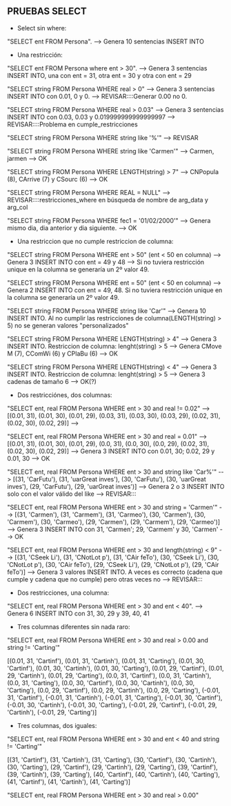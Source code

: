 ## PRUEBAS SELECT
- Select sin where:

"SELECT ent FROM Persona". --> Genera 10 sentencias INSERT INTO

- Una restricción:

"SELECT ent FROM Persona where ent > 30". --> Genera 3 sentencias INSERT INTO, una con ent = 31,
otra ent = 30 y otra con ent = 29

"SELECT string FROM Persona WHERE real > 0" --> Genera 3 sentencias INSERT INTO con 0.01, 0 y 0.
--> REVISAR::::Generar 0.00 no 0.

"SELECT string FROM Persona WHERE real > 0.03" --> Genera 3 sentencias INSERT INTO con 0.03, 0.03
y 0.019999999999999997 --> REVISAR::::Problema en cumple_restricciones

"SELECT string FROM Persona WHERE string like '%'" --> REVISAR

"SELECT string FROM Persona WHERE string like 'Carmen'" --> Carmen, jarmen --> OK

"SELECT string FROM Persona WHERE LENGTH(string) > 7"  --> CNPopula (8), CArrive (7) y CSourc (6) --> OK

"SELECT string FROM Persona WHERE REAL = NULL" --> REVISAR::::restricciones_where en búsqueda de
nombre de arg_data y arg_col

"SELECT string FROM Persona WHERE fec1 = '01/02/2000'"  --> Genera mismo dia, dia anterior y dia
siguiente. --> OK

- Una restriccion que no cumple restriccion de columna:

"SELECT string FROM Persona WHERE ent > 50" (ent < 50 en columna) --> Genera 3 INSERT INTO con 
ent = 49 y 48 --> Si no tuviera restricción unique en la columna se generaría un 2º valor 49.

"SELECT string FROM Persona WHERE ent = 50" (ent < 50 en columna) --> Genera 2 INSERT INTO con 
ent = 49, 48. Si no tuviera restricción unique en la columna se generaría un 2º valor 49.

"SELECT string FROM Persona WHERE string like 'Car'" --> Genera 10 INSERT INTO. Al no cumplir
las restricciones de columna(LENGTH(string) > 5) no se generan valores "personalizados"

"SELECT string FROM Persona WHERE LENGTH(string) > 4" --> Genera 3 INSERT INTO. Restriccion de 
columna: lenght(string) > 5 --> Genera CMove M (7), CComWi (6) y CPlaBu (6)  --> OK

"SELECT string FROM Persona WHERE LENGTH(string) < 4" --> Genera 3 INSERT INTO. Restriccion de 
columna: lenght(string) > 5 --> Genera 3 cadenas de tamaño 6  --> OK(?)


- Dos restricciónes, dos columnas:

"SELECT ent, real FROM Persona WHERE ent > 30 and real != 0.02" --> [(0.01, 31), (0.01, 30), 
(0.01, 29), (0.03, 31), (0.03, 30), (0.03, 29), (0.02, 31), (0.02, 30), (0.02, 29)] -->

"SELECT ent, real FROM Persona WHERE ent > 30 and real = 0.01" --> [(0.01, 31), (0.01, 30), 
(0.01, 29), (0.0, 31), (0.0, 30), (0.0, 29), (0.02, 31), (0.02, 30), (0.02, 29)] --> Genera 3 INSERT INTO con
0.01, 30; 0.02, 29 y 0.01, 30 --> OK

"SELECT ent, real FROM Persona WHERE ent > 30 and string like 'Car%'" --> [(31, 'CarFutu'), (31, 'uarGreat inves'), 
(30, 'CarFutu'), (30, 'uarGreat inves'), (29, 'CarFutu'), (29, 'uarGreat inves')] --> Genera 2 o 3 INSERT INTO
solo con el valor válido del like --> REVISAR:::

"SELECT ent, real FROM Persona WHERE ent > 30 and string = 'Carmen'" --> [(31, 'Carmen'), (31, 'Carmem'), 
(31, 'Carmeo'), (30, 'Carmen'), (30, 'Carmem'), (30, 'Carmeo'), (29, 'Carmen'), (29, 'Carmem'), (29, 'Carmeo')] 
--> Genera 3 INSERT INTO con 31, 'Carmen'; 29, 'Carmem' y 30, 'Carmen' --> OK

"SELECT ent, real FROM Persona WHERE ent > 30 and length(string) < 9" --> [(31, 'CSeek Li'), (31, 'CNotLot p'),
(31, 'CAir feTo'), (30, 'CSeek Li'), (30, 'CNotLot p'), (30, 'CAir feTo'), (29, 'CSeek Li'), (29, 'CNotLot p'), 
(29, 'CAir feTo')] --> Genera 3 valores INSERT INTO. A veces es correcto (cadena que cumple y cadena que no cumple)
pero otras veces no --> REVISAR:::


- Dos restricciones, una columna:

"SELECT ent, real FROM Persona WHERE ent > 30 and ent < 40". --> Genera 6 INSERT INTO con 31, 30, 29 y 39, 40, 41


- Tres columnas diferentes sin nada raro:

"SELECT ent, real  FROM Persona WHERE ent > 30 and real > 0.00 and string != 'Carting'"

[(0.01, 31, 'Cartinf'), (0.01, 31, 'Cartinh'), (0.01, 31, 'Carting'), (0.01, 30, 'Cartinf'), (0.01, 30, 'Cartinh'), (0.01, 30, 'Carting'), (0.01, 29, 'Cartinf'), (0.01, 29, 'Cartinh'), (0.01, 29, 'Carting'), (0.0, 31, 'Cartinf'), (0.0, 31, 'Cartinh'), (0.0, 31, 'Carting'), (0.0, 30, 'Cartinf'), (0.0, 30, 'Cartinh'), (0.0, 30, 'Carting'), (0.0, 29, 'Cartinf'), (0.0, 29, 'Cartinh'), (0.0, 29, 'Carting'), (-0.01, 31, 'Cartinf'), (-0.01, 31, 'Cartinh'), (-0.01, 31, 'Carting'), (-0.01, 30, 'Cartinf'), (-0.01, 30, 'Cartinh'), (-0.01, 30, 'Carting'), (-0.01, 29, 'Cartinf'), (-0.01, 29, 'Cartinh'), (-0.01, 29, 'Carting')]


- Tres columnas, dos iguales:

"SELECT ent, real  FROM Persona WHERE ent > 30 and ent < 40 and string != 'Carting'"

[(31, 'Cartinf'), (31, 'Cartinh'), (31, 'Carting'), (30, 'Cartinf'), (30, 'Cartinh'), (30, 'Carting'), (29, 'Cartinf'), (29, 'Cartinh'), (29, 'Carting'), (39, 'Cartinf'), (39, 'Cartinh'), (39, 'Carting'), (40, 'Cartinf'), (40, 'Cartinh'), (40, 'Carting'), (41, 'Cartinf'), (41, 'Cartinh'), (41, 'Carting')]






"SELECT ent, real  FROM Persona WHERE ent > 30 and real > 0.00"
